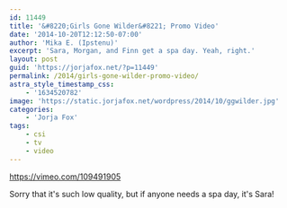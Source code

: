 ```yaml
---
id: 11449
title: '&#8220;Girls Gone Wilder&#8221; Promo Video'
date: '2014-10-20T12:12:50-07:00'
author: 'Mika E. (Ipstenu)'
excerpt: 'Sara, Morgan, and Finn get a spa day. Yeah, right.'
layout: post
guid: 'https://jorjafox.net/?p=11449'
permalink: /2014/girls-gone-wilder-promo-video/
astra_style_timestamp_css:
    - '1634520782'
image: 'https://static.jorjafox.net/wordpress/2014/10/ggwilder.jpg'
categories:
    - 'Jorja Fox'
tags:
    - csi
    - tv
    - video
---
```


https://vimeo.com/109491905

Sorry that it's such low quality, but if anyone needs a spa day, it's Sara!